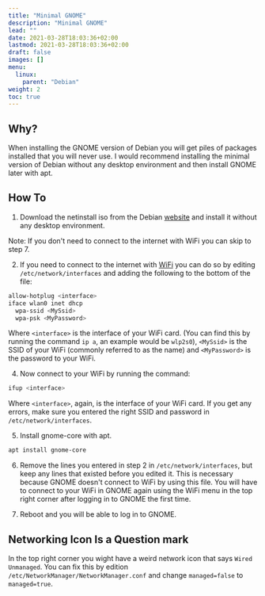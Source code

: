 ```yaml
---
title: "Minimal GNOME"
description: "Minimal GNOME"
lead: ""
date: 2021-03-28T18:03:36+02:00
lastmod: 2021-03-28T18:03:36+02:00
draft: false
images: []
menu: 
  linux:
    parent: "Debian"
weight: 2
toc: true
---
```


## Why?

When installing the GNOME version of Debian you will get piles of packages installed that you will never use. I would recommend installing the minimal version of Debian without any desktop environment and then install GNOME later with apt.

## How To

1. Download the netinstall iso from the Debian [website](https://www.debian.org/) and install it without any desktop environment. 

Note: If you don't need to connect to the internet with WiFi you can skip to step 7.

2. If you need to connect to the internet with [WiFi](https://wiki.debian.org/WiFi/HowToUse) you can do so by editing `/etc/network/interfaces` and adding the following to the bottom of the file:
```sh
allow-hotplug <interface>
iface wlan0 inet dhcp
  wpa-ssid <MySsid>
  wpa-psk <MyPassword>
```
Where `<interface>` is the interface of your WiFi card. (You can find this by running the command `ip a`, an example would be `wlp2s0`), `<MySsid>` is the SSID of your WiFi (commonly referred to as the name) and `<MyPassword>` is the password to your WiFi.

4. Now connect to your WiFi by running the command:
```sh
ifup <interface>
```
Where `<interface>`, again, is the interface of your WiFi card. If you get any errors, make sure you entered the right SSID and password in `/etc/network/interfaces`.

5. Install gnome-core with apt.
```sh
apt install gnome-core
```

6. Remove the lines you entered in step 2 in `/etc/network/interfaces`, but keep any lines that existed before you edited it. This is necessary because GNOME doesn't connect to WiFi by using this file. You will have to connect to your WiFi in GNOME again using the WiFi menu in the top right corner after logging in to GNOME the first time.

7. Reboot and you will be able to log in to GNOME.

## Networking Icon Is a Question mark

In the top right corner you wight have a weird network icon that says `Wired Unmanaged`. You can fix this by edition `/etc/NetworkManager/NetworkManager.conf` and change `managed=false` to `managed=true`.
